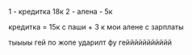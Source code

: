 
1 - кредитка 18к
2 - алена - 5к

кредитка = 15к с паши + 3 к мои
алене с зарплаты

тыыыы гей по жопе ударилт фу геййййййййййй